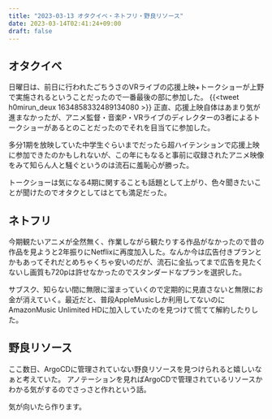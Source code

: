 ```yaml
---
title: "2023-03-13 オタクイベ・ネトフリ・野良リソース"
date: 2023-03-14T02:41:24+09:00
draft: false
---
```


## オタクイベ
日曜日は、前日に行われたごちうさのVRライブの応援上映+トークショーが上野で実施されるということだったので一番最後の部に参加した。
{{<tweet h0mirun_deux 1634858332489134080 >}}
正直、応援上映自体はあまり気が進まなかったが、アニメ監督・音楽P・VRライブのディレクターの3者によるトークショーがあるとのことだったのでそれを目当てに参加した。

多分1期を放映していた中学生ぐらいまでだったら超ハイテンションで応援上映に参加できたのかもしれないが、この年にもなると事前に収録されたアニメ映像をみて知らん人と騒ぐというのは流石に羞恥心が勝った。

トークショーは気になる4期に関することも話題として上がり、色々聞きたいことが聞けたのでオタクとしてはとても満足だった。

## ネトフリ
今期観たいアニメが全然無く、作業しながら観たりする作品がなかったので昔の作品を見ようと2年振りにNetflixに再度加入した。なんか今は広告付きプランとかもあってそれだとめちゃくちゃ安いのだが、流石に金払ってまで広告を見たくないし画質も720pは許せなかったのでスタンダードなプランを選択した。

サブスク、知らない間に無限に溜まっていくので定期的に見直さないと無限にお金が消えていく。最近だと、普段AppleMusicしか利用してないのにAmazonMusic Unlimited HDに加入していたのを見つけて慌てて解約したりした。

## 野良リソース
ここ数日、ArgoCDに管理されていない野良リソースを見つけられると嬉しいなぁと考えていた。
アノテーションを見ればArgoCDで管理されているリソースかわかる気がするのでさっさと作れという話。

気が向いたら作ります。

